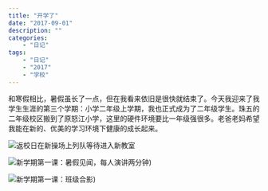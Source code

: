 ```yaml
---
title: "开学了"
date: "2017-09-01"
description: ""
categories:
    - "日记"
tags:
    - "日记"
    - "2017"
    - "学校"
---
```


和寒假相比，暑假虽长了一点，但在我看来依旧是很快就结束了。今天我迎来了我学生生涯的第三个学期：小学二年级上学期，我也正式成为了二年级学生。珠五的二年级校区搬到了原怒江小学，这里的硬件环境要比一年级强很多。老爸老妈希望我能在新的、优美的学习环境下健康的成长起来。

![返校日在新操场上列队等待进入新教室](http://image.tonybai.com/img/201709/diary_20170901_1.jpg)

![新学期第一课：暑假见闻，每人演讲两分钟)](http://image.tonybai.com/img/201709/diary_20170901_2.jpg)

![新学期第一课：班级合影)](http://image.tonybai.com/img/201709/diary_20170901_3.jpg)
